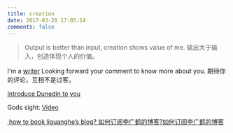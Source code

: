 ```yaml
---
title: creation
date: 2017-03-28 17:05:14
comments: false
---
```


> Output is better than input, creation shows value of me.
> 输出大于输入，创造体现个人的价值。


I'm a [writer][1]
Looking forward your comment to know more about you.
期待你的评论，互相不是过客。

[Introduce Dunedin to you](https://liguanghe.github.io/categories/GapYear/)

Gods sight: [Video](https://liguanghe.github.io/categories/Video/)


[ how to book liguanghe’s blog? 如何订阅李广鹤的博客?如何订阅李广鹤的博客][2]

[1]:	https://13416136446.github.io/categories/writer/
[2]:	http://13416136446.github.io./2017/04/07/RSS/